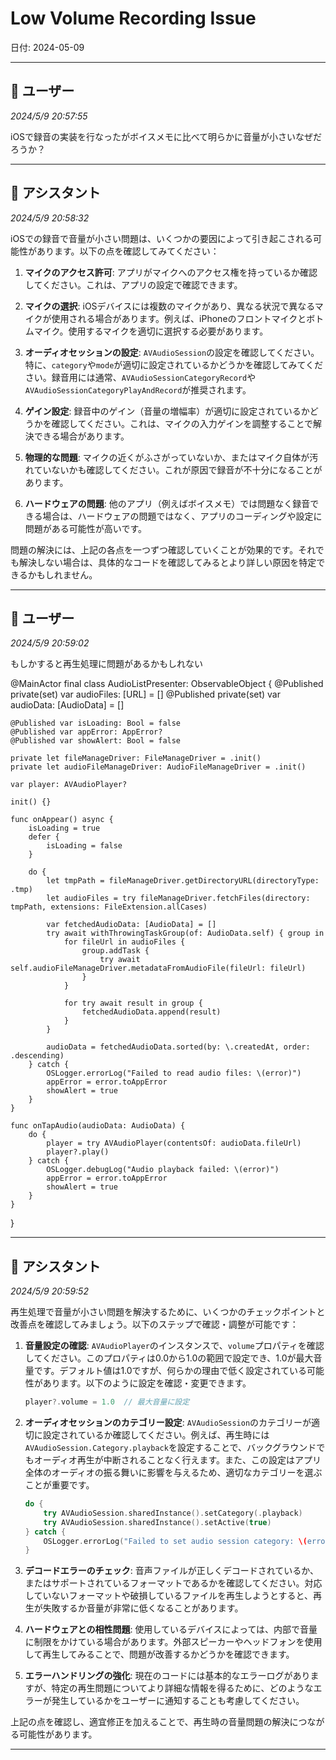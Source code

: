 # Low Volume Recording Issue

日付: 2024-05-09

---

## 👤 ユーザー
*2024/5/9 20:57:55*

iOSで録音の実装を行なったがボイスメモに比べて明らかに音量が小さいなぜだろうか？

---

## 🤖 アシスタント
*2024/5/9 20:58:32*

iOSでの録音で音量が小さい問題は、いくつかの要因によって引き起こされる可能性があります。以下の点を確認してみてください：

1. **マイクのアクセス許可**: アプリがマイクへのアクセス権を持っているか確認してください。これは、アプリの設定で確認できます。

2. **マイクの選択**: iOSデバイスには複数のマイクがあり、異なる状況で異なるマイクが使用される場合があります。例えば、iPhoneのフロントマイクとボトムマイク。使用するマイクを適切に選択する必要があります。

3. **オーディオセッションの設定**: `AVAudioSession`の設定を確認してください。特に、`category`や`mode`が適切に設定されているかどうかを確認してみてください。録音用には通常、`AVAudioSessionCategoryRecord`や`AVAudioSessionCategoryPlayAndRecord`が推奨されます。

4. **ゲイン設定**: 録音中のゲイン（音量の増幅率）が適切に設定されているかどうかを確認してください。これは、マイクの入力ゲインを調整することで解決できる場合があります。

5. **物理的な問題**: マイクの近くがふさがっていないか、またはマイク自体が汚れていないかも確認してください。これが原因で録音が不十分になることがあります。

6. **ハードウェアの問題**: 他のアプリ（例えばボイスメモ）では問題なく録音できる場合は、ハードウェアの問題ではなく、アプリのコーディングや設定に問題がある可能性が高いです。

問題の解決には、上記の各点を一つずつ確認していくことが効果的です。それでも解決しない場合は、具体的なコードを確認してみるとより詳しい原因を特定できるかもしれません。

---

## 👤 ユーザー
*2024/5/9 20:59:02*

もしかすると再生処理に問題があるかもしれない

@MainActor
final class AudioListPresenter: ObservableObject {
    @Published private(set) var audioFiles: [URL] = []
    @Published private(set) var audioData: [AudioData] = []
    
    @Published var isLoading: Bool = false
    @Published var appError: AppError?
    @Published var showAlert: Bool = false

    private let fileManageDriver: FileManageDriver = .init()
    private let audioFileManageDriver: AudioFileManageDriver = .init()

    var player: AVAudioPlayer?

    init() {}

    func onAppear() async {
        isLoading = true
        defer {
            isLoading = false
        }

        do {
            let tmpPath = fileManageDriver.getDirectoryURL(directoryType: .tmp)
            let audioFiles = try fileManageDriver.fetchFiles(directory: tmpPath, extensions: FileExtension.allCases)

            var fetchedAudioData: [AudioData] = []
            try await withThrowingTaskGroup(of: AudioData.self) { group in
                for fileUrl in audioFiles {
                    group.addTask {
                        try await self.audioFileManageDriver.metadataFromAudioFile(fileUrl: fileUrl)
                    }
                }

                for try await result in group {
                    fetchedAudioData.append(result)
                }
            }

            audioData = fetchedAudioData.sorted(by: \.createdAt, order: .descending)
        } catch {
            OSLogger.errorLog("Failed to read audio files: \(error)")
            appError = error.toAppError
            showAlert = true
        }
    }

    func onTapAudio(audioData: AudioData) {
        do {
            player = try AVAudioPlayer(contentsOf: audioData.fileUrl)
            player?.play()
        } catch {
            OSLogger.debugLog("Audio playback failed: \(error)")
            appError = error.toAppError
            showAlert = true
        }
    }
}

---

## 🤖 アシスタント
*2024/5/9 20:59:52*

再生処理で音量が小さい問題を解決するために、いくつかのチェックポイントと改善点を確認してみましょう。以下のステップで確認・調整が可能です：

1. **音量設定の確認**: `AVAudioPlayer`のインスタンスで、`volume`プロパティを確認してください。このプロパティは0.0から1.0の範囲で設定でき、1.0が最大音量です。デフォルト値は1.0ですが、何らかの理由で低く設定されている可能性があります。以下のように設定を確認・変更できます。

    ```swift
    player?.volume = 1.0  // 最大音量に設定
    ```

2. **オーディオセッションのカテゴリー設定**: `AVAudioSession`のカテゴリーが適切に設定されているか確認してください。例えば、再生時には`AVAudioSession.Category.playback`を設定することで、バックグラウンドでもオーディオ再生が中断されることなく行えます。また、この設定はアプリ全体のオーディオの振る舞いに影響を与えるため、適切なカテゴリーを選ぶことが重要です。

    ```swift
    do {
        try AVAudioSession.sharedInstance().setCategory(.playback)
        try AVAudioSession.sharedInstance().setActive(true)
    } catch {
        OSLogger.errorLog("Failed to set audio session category: \(error)")
    }
    ```

3. **デコードエラーのチェック**: 音声ファイルが正しくデコードされているか、またはサポートされているフォーマットであるかを確認してください。対応していないフォーマットや破損しているファイルを再生しようとすると、再生が失敗するか音量が非常に低くなることがあります。

4. **ハードウェアとの相性問題**: 使用しているデバイスによっては、内部で音量に制限をかけている場合があります。外部スピーカーやヘッドフォンを使用して再生してみることで、問題が改善するかどうかを確認できます。

5. **エラーハンドリングの強化**: 現在のコードには基本的なエラーログがありますが、特定の再生問題についてより詳細な情報を得るために、どのようなエラーが発生しているかをユーザーに通知することも考慮してください。

上記の点を確認し、適宜修正を加えることで、再生時の音量問題の解決につながる可能性があります。

---
